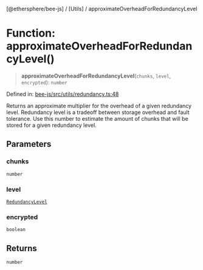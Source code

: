 [@ethersphere/bee-js] / [Utils] / approximateOverheadForRedundancyLevel

# Function: approximateOverheadForRedundancyLevel()

> **approximateOverheadForRedundancyLevel**(`chunks`, `level`, `encrypted`): `number`

Defined in: [bee-js/src/utils/redundancy.ts:48](https://github.com/ethersphere/bee-js/blob/3abbe2b1b264d6b586511a56e93badb2236bd09d/src/utils/redundancy.ts#L48)

Returns an approximate multiplier for the overhead of a given redundancy level.
Redundancy level is a tradeoff between storage overhead and fault tolerance.
Use this number to estimate the amount of chunks that will be stored for a given
redundancy level.

## Parameters

### chunks

`number`

### level

[`RedundancyLevel`](../../enumerations/RedundancyLevel.md)

### encrypted

`boolean`

## Returns

`number`
